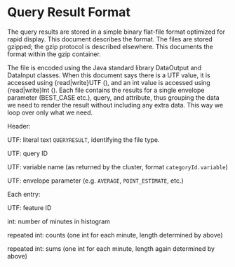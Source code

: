 # Query Result Format

The query results are stored in a simple binary flat-file format optimized for rapid display. This document describes the
format. The files are stored gzipped; the gzip protocol is described elsewhere. This documents the format within the
gzip container.

The file is encoded using the Java standard library DataOutput and DataInput classes. When this document says there is a
UTF value, it is accessed using {read|write}UTF (), and an int value is accessed using {read|write}Int (). Each file
contains the results for a single envelope parameter (BEST_CASE etc.), query, and attribute, thus grouping the data we
need to render the result without including any extra data. This way we loop over only what we need.

Header:

UTF: literal text `QUERYRESULT`, identifying the file type.

UTF: query ID

UTF: variable name (as returned by the cluster, format `categoryId.variable`)

UTF: envelope parameter (e.g. `AVERAGE`, `POINT_ESTIMATE`, etc.)



Each entry:

UTF: feature ID

int: number of minutes in histogram

repeated int: counts (one int for each minute, length determined by above)

repeated int: sums (one int for each minute, length again determined by above)
